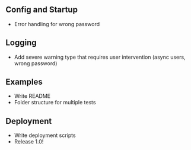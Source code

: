 ## Config and Startup
 * Error handling for wrong password

## Logging
 * Add severe warning type that requires user intervention (async users, wrong password)

<!-- ## Graphing
 * Graph endpoint vs. average response time
 * Graph endpoint response time over time
 * Graph endpoint response time vs number of users -->

## Examples
 * Write README
 * Folder structure for multiple tests
 <!-- * Script to increment number of users -->

<!-- ## Load-testing functionality
 * Check synchronisation of users
 * Work out best spin-up procedure -->

## Deployment
 * Write deployment scripts
 * Release 1.0!